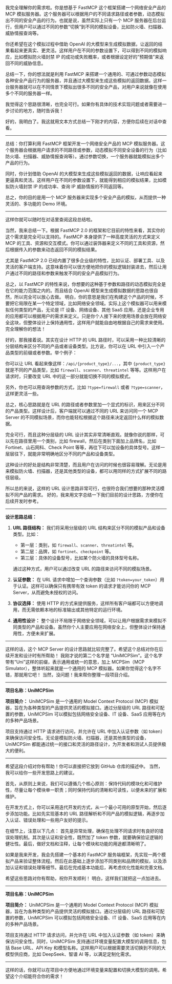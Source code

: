 我完全理解你的需求啦。你是想基于 FastMCP 这个框架搭建一个网络安全产品的 MCP 模拟服务器。这个服务器可以根据用户的不同请求路径或者参数，动态模拟出不同的安全产品的行为。也就是说，虽然实际上只有一个 MCP 服务器在后台运行，但用户可以通过不同的参数“切换”到不同的模拟设备，比如防火墙、扫描器、威胁情报查询等。

你还希望在这个模拟过程中借助 OpenAI 的大模型来生成模拟数据，让返回的结果看起来更真实、更灵活。这样用户在不同的参数设置下，可以得到不同的模拟响应，比如模拟防火墙封禁 IP 的成功或失败概率，或者根据设定好的“预期值”来返回不同的威胁信息。

总结一下，你的想法就是利用 FastMCP 来搭建一个通用的、可通过参数动态模拟各种安全产品行为的服务器，并且通过大模型来生成这些模拟的返回数据。这样一台服务器就可以在不同情景下模拟出很多不同的安全产品，对用户来说就像在使用多个不同的服务器一样。

我觉得这个思路很清晰，也完全可行。如果你有具体的技术实现问题或者需要进一步讨论的地方，随时告诉我！


好的，我明白了。我这就用文本方式总结一下刚才的内容，方便你后续在对话中查看。

---

总结：你打算利用 FastMCP 框架开发一个网络安全产品的 MCP 模拟服务器。这个服务器会根据用户请求的不同路径或参数，动态模拟不同安全设备的行为（比如防火墙、扫描器、威胁情报查询等）。通过参数切换，一个服务器就能模拟出多个产品的行为。

同时，你计划借助 OpenAI 的大模型来生成这些模拟返回的数据，让响应看起来更逼真和灵活。这样用户在不同的参数设置下，就能得到相应的模拟结果，比如模拟防火墙封禁 IP 的成功率、查询 IP 威胁情报的不同返回等。

总之，你的目的是用一个 MCP 服务器来实现多个安全产品的模拟，从而提供一种灵活的、多功能的 Demo 环境。

---

这样你就可以随时在对话里查阅这段总结啦。

当然，我来总结一下。根据 FastMCP 2.0 的框架和它目前的特性来看，其实你的这个需求是完全可以支持的。FastMCP 本身提供了一种高度灵活的方式来定义 MCP 的工具、资源和交互模式。你可以通过装饰器来定义不同的工具和资源，然后根据传入的参数来动态返回不同的模拟结果。

尤其是 FastMCP 2.0 已经内置了很多企业级的特性，比如认证、部署工具、以及灵活的客户端支持。这意味着你可以很方便地把你的模拟逻辑封装进去，然后让用户通过不同的路径和参数来触发不同的安全产品模拟行为。

总之，以 FastMCP 的特性来说，你想要的这种基于参数和路径的动态模拟完全是在它的能力范围之内的。而且结合 OpenAI 模型来生成模拟数据的思路也很自然，所以完全可以放心去做。
明白，你的意思是我们在构建这个产品的时候，不要把它局限在某一个特定领域，比如网络安全领域。实际上这个模拟器可以用来模拟任何类型的产品，无论是 IT 设备、网络设备、其他 SaaS 应用，还是企业专用的应用都可以根据用户的需求来定义。只是你个人接下来的使用场景会放在网络安全这块，但整体设计上保持通用性，这样用户就能自由地根据自己的需求来使用。完全理解你的想法！


好的，那我接着说。其实在设计 HTTP 的 URL 路径时，可以采用一种比较清晰的分层结构来区分不同的产品或者设备类型。比方说，你可以在 URL 中引入一个产品类型的前缀或者参数。举个例子：

你可以让 URL 看起来像这样：`/api/{product_type}/...`，其中 `{product_type}` 就是不同的产品类型，比如 `firewall`、`scanner`、`threatintel` 等等。这样用户在请求时，只要改变 URL 中的这一部分就能切换不同的模拟模式。

另外，你也可以用查询参数的方式，比如 `?type=firewall` 或者 `?type=scanner`，这样更灵活一些。

总之，核心思路就是在 URL 的路径或者参数里加一个显式的标识，用来区分不同的产品类型。这样设计后，客户端就可以通过不同的 URL 来访问同一个 MCP Server 的不同模拟场景，而你也能轻松根据这个路径来决定返回什么样的模拟数据。

完全可行，而且这种分层级的 URL 设计其实非常清晰直观。就像你说的那样，可以先在路径里用一个类别，比如 firewall，然后在类别下面加上品牌名，比如 Fortinet、山石网科、Check Point 等等，再往下可以加设备的具体型号。这样一层层往下，就能非常明确地区分不同的产品和设备类型。

这种设计的好处是结构非常清楚，而且用户在访问的时候也很容易理解。无论是用来模拟防火墙、扫描器，还是其他类型的设备，都可以用同样的方式扩展不同的路径层级。

所以总的来说，这样的 URL 设计思路非常可行，也很符合我们想要的那种灵活模拟不同产品的需求。
好的，我来用文字总结一下我们目前的设计思路，方便你在后续开发时参考。

---

**设计思路总结：**

1. **URL 路径结构：**
   我们将采用分层级的 URL 结构来区分不同的模拟产品和设备类型。比如：

   * 第一层：类别，如 `firewall`、`scanner`、`threatintel` 等。
   * 第二层：品牌，如 `fortinet`、`checkpoint` 等。
   * 第三层：具体的设备型号，比如某个防火墙的具体型号名称。

   通过这种方式，用户可以通过改变 URL 的路径来访问不同的模拟场景。

2. **认证参数：**
   在 URL 请求中增加一个查询参数（比如 `?token=your_token`）用于认证。这样可以确保只有携带有效 token 的请求才能访问你的 MCP Server，从而避免未授权的访问。

3. **协议选择：**
   使用 HTTP 的方式来提供服务，这样所有客户端都可以方便地调用，而无需依赖本地的标准输出或其他特定的运行环境。

4. **通用性设计：**
   整个设计不局限于网络安全领域，可以让用户根据需求来模拟不同类型的产品和设备。虽然你个人主要应用在网络安全上，但整体设计保持通用性，方便未来扩展。

---

这样的话，这个 MCP Server 的设计思路就比较完整了。希望这个总结对你在后续开发和设计时有所帮助！
我刚才说的第二个名字是 “UniMCPSim”。这个名字带有“Uni”这样的前缀，表示通用或统一的意思，加上 MCPSim（MCP Simulator），整体听起来就是一个通用的 MCP 模拟器。如果你觉得这个名字不错，那就用它吧！
当然，没问题！我来帮你整理一段项目介绍。

---

**项目名称：UniMCPSim**

**项目简介：**
UniMCPSim 是一个通用的 Model Context Protocol (MCP) 模拟器，旨在为各种类型的产品提供灵活的模拟接口。通过分层级的 URL 路径和可配置的参数，UniMCPSim 可以模拟包括网络安全设备、IT 设备、SaaS 应用等在内的多种产品场景。

项目支持通过 HTTP 请求进行访问，并允许在 URL 中加入认证参数（如 token）来确保访问安全性。无论是模拟防火墙、扫描器，还是其他类型的设备，UniMCPSim 都能通过统一的接口和灵活的路径设计，为开发者和测试人员提供极大的便利。

---

希望这段介绍对你有帮助！你可以直接把它放到 GitHub 仓库的描述中。
当然，我可以给你一些开发思路上的建议。

首先，从原则上来说，我们可以遵循几个核心原则：保持代码的模块化和可维护性，尽量让每个模块单一职责；同时保持代码的清晰和可读性，以便未来的扩展和维护。

在开发方式上，你可以采用迭代开发的方式，从一个最小可用的原型开始，然后逐步添加功能。比如先实现基本的 URL 路径解析和不同产品的模拟逻辑，再逐步加入认证、错误处理和一些用户友好的提示。

在细节上，注意以下几点：
首先是异常处理，确保在处理不同请求时有良好的错误处理机制。其次是认证和安全性，既然加了 token 参数，就要确保验证逻辑的健壮性。最后，做好文档和注释，让每个模块和功能的用途都清晰明了。

如果是我来开发，我会先搭建一个基本的 FastMCP 服务端框架，先实现一两个模拟产品来验证整体流程。然后在此基础上逐步添加不同类别和品牌的模拟，以及添加认证和错误处理等细节。最后在完成基本功能后，再考虑优化性能和完善文档。

希望这些思路对你有帮助，祝你开发顺利！
明白，这样我们就把这一点加进去。

---

**项目名称：UniMCPSim**

**项目简介：**
UniMCPSim 是一个通用的 Model Context Protocol (MCP) 模拟器，旨在为各种类型的产品提供灵活的模拟接口。通过分层级的 URL 路径和可配置的参数，UniMCPSim 可以模拟包括网络安全设备、IT 设备、SaaS 应用等在内的多种产品场景。

项目支持通过 HTTP 请求访问，并允许在 URL 中加入认证参数（如 token）来确保访问安全性。同时，UniMCPSim 支持通过环境变量配置大模型的调用信息，包括 Base URL、API Key 和模型名称。这样用户可以根据需要灵活切换到不同的大模型供应商，比如 DeepSeek、智谱 AI 等，以满足定制化需求。

---

这样的话，你就可以在项目中方便地通过环境变量来配置和切换大模型的调用。希望这个介绍能符合你的需求！


